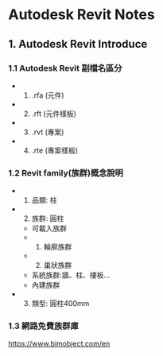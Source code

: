 # Autodesk Revit Notes

## 1. Autodesk Revit Introduce
### 1.1 Autodesk Revit 副檔名區分
- 1. .rfa (元件)
- 2. .rft (元件樣板)
- 3. .rvt (專案)
- 4. .rte (專案樣板)

### 1.2 Revit family(族群)概念說明
- 1. 品類: 柱
- 2. 族群: 圓柱
  -  可載入族群
    - 1. 輪廓族群
    - 2. 巢狀族群
  - 系統族群:牆、柱、樓板... 
  - 內建族群
- 3. 類型: 圓柱400mm

### 1.3 網路免費族群庫
https://www.bimobject.com/en